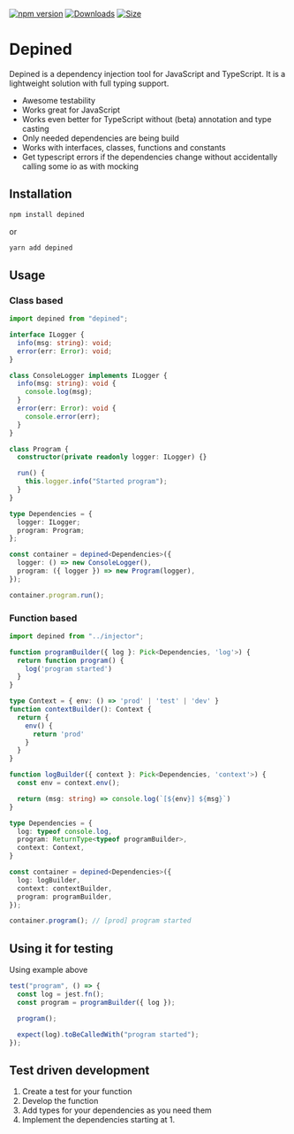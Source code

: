 [![npm version](https://img.shields.io/npm/v/depined.svg)](https://www.npmjs.com/package/depined)
[![Downloads](https://img.shields.io/npm/dm/depined.svg)](https://www.npmjs.com/package/depined)
[![Size](https://img.shields.io/bundlephobia/min/depined)](https://www.npmjs.com/package/depined)

# Depined

Depined is a dependency injection tool for JavaScript and TypeScript. It is a lightweight solution with full typing support.

- Awesome testability
- Works great for JavaScript
- Works even better for TypeScript without (beta) annotation and type casting
- Only needed dependencies are being build
- Works with interfaces, classes, functions and constants
- Get typescript errors if the dependencies change without accidentally calling some io as with mocking

## Installation

```bash
npm install depined
```

or

```bash
yarn add depined
```

## Usage

### Class based

```typescript
import depined from "depined";

interface ILogger {
  info(msg: string): void;
  error(err: Error): void;
}

class ConsoleLogger implements ILogger {
  info(msg: string): void {
    console.log(msg);
  }
  error(err: Error): void {
    console.error(err);
  }
}

class Program {
  constructor(private readonly logger: ILogger) {}

  run() {
    this.logger.info("Started program");
  }
}

type Dependencies = {
  logger: ILogger;
  program: Program;
};

const container = depined<Dependencies>({
  logger: () => new ConsoleLogger(),
  program: ({ logger }) => new Program(logger),
});

container.program.run();
```

### Function based

```Typescript
import depined from "../injector";

function programBuilder({ log }: Pick<Dependencies, 'log'>) {
  return function program() {
    log('program started')
  }
}

type Context = { env: () => 'prod' | 'test' | 'dev' }
function contextBuilder(): Context {
  return {
    env() {
      return 'prod'
    }
  }
}

function logBuilder({ context }: Pick<Dependencies, 'context'>) {
  const env = context.env();

  return (msg: string) => console.log(`[${env}] ${msg}`)
}

type Dependencies = {
  log: typeof console.log,
  program: ReturnType<typeof programBuilder>,
  context: Context,
}

const container = depined<Dependencies>({
  log: logBuilder,
  context: contextBuilder,
  program: programBuilder,
});

container.program(); // [prod] program started
```

## Using it for testing

Using example above

```typescript
test("program", () => {
  const log = jest.fn();
  const program = programBuilder({ log });

  program();

  expect(log).toBeCalledWith("program started");
});
```

## Test driven development

1. Create a test for your function
2. Develop the function
3. Add types for your dependencies as you need them
4. Implement the dependencies starting at 1.
